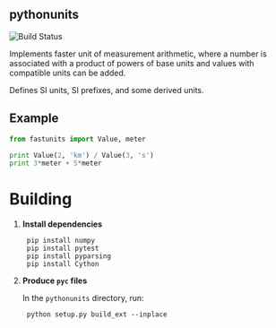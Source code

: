 ## pythonunits

![Build Status](https://matrix-reloaded.physics.ucsb.edu/teamcity/app/rest/builds/buildType:pythonunits_Pythonunits/statusIcon)

Implements faster unit of measurement arithmetic, where a number is associated with a product of powers of base units and values with compatible units can be added.

Defines SI units, SI prefixes, and some derived units.

## Example

```python
from fastunits import Value, meter

print Value(2, 'km') / Value(3, 's')
print 3*meter + 5*meter
```

# Building

1. **Install dependencies**

        pip install numpy
        pip install pytest
        pip install pyparsing
        pip install Cython

2. **Produce `pyc` files**

    In the `pythonunits` directory, run:

        python setup.py build_ext --inplace
